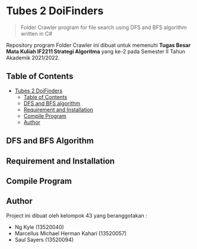 # Tubes 2 DoiFinders 
> Folder Crawler program for file search using DFS and BFS algorithm written in C#

Repository program Folder Crawler ini dibuat untuk memenuhi **Tugas Besar Mata Kuliah IF2211 Strategi Algoritma** yang ke-2 pada Semester II Tahun Akademik 2021/2022. 

## Table of Contents
- [Tubes 2 DoiFinders](#tubes-2-doifinders)
  - [Table of Contents](#table-of-contents)
  - [DFS and BFS algorithm](#dfs-and-bfs-algorithm)
  - [Requirement and Installation](#requirement-and-installation)
  - [Compile Program](#compile-program)
  - [Author](#author)

## DFS and BFS Algorithm

## Requirement and Installation

## Compile Program

## Author
Project ini dibuat oleh kelompok 43 yang beranggotakan :
- Ng Kyle (13520040)
- Marcellus Michael Herman Kahari (13520057)
- Saul Sayers (13520094)

